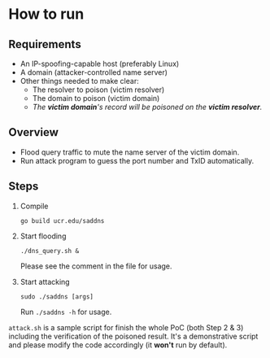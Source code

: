 # How to run

## Requirements

- An IP-spoofing-capable host (preferably Linux)
- A domain (attacker-controlled name server)
- Other things needed to make clear:
    - The resolver to poison (victim resolver)
    - The domain to poison (victim domain)
    - *The **victim domain**'s record will be poisoned on the **victim resolver**.*

## Overview

- Flood query traffic to mute the name server of the victim domain.
- Run attack program to guess the port number and TxID automatically.

## Steps

1. Compile

    ```go build ucr.edu/saddns```

2. Start flooding

    ```./dns_query.sh &```
    
    Please see the comment in the file for usage.
    
3. Start attacking

    ```sudo ./saddns [args]```
    
    Run ```./saddns -h``` for usage.
    
```attack.sh``` is a sample script for finish the whole PoC (both Step 2 & 3) including the verification of the poisoned result. It's a demonstrative script and please modify the code accordingly (it **won't** run by default). 



